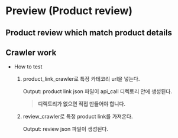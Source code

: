 # Preview (Product review)
Product review which match product details
---------------
## Crawler work
- How to test
  1. product_link_crawler로 특정 카테코리 url을 넣는다.
  
     Output: product link json 파일이 api_call 디렉토리 안에 생성된다.

     > __디렉토리가 없으면 직접 만들어야 합니다.__
  3. review_crawler로 특정 product link를 가져온다.

     Output: review json 파일이 생성된다.
